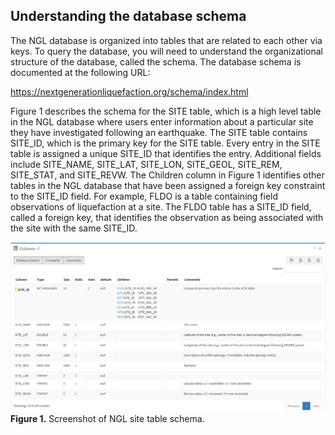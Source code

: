 ## Understanding the database schema

The NGL database is organized into tables that are related to each other via keys. To query the database, 
you will need to understand the organizational structure of the database, called the schema. The database 
schema is documented at the following URL:

https://nextgenerationliquefaction.org/schema/index.html

Figure 1 describes the schema for the SITE table, which is a high level table in the NGL database where 
users enter information about a particular site they have investigated following an earthquake. The SITE 
table contains SITE_ID, which is the primary key for the SITE table. Every entry in the SITE table is assigned 
a unique SITE_ID that identifies the entry. Additional fields include SITE_NAME, SITE_LAT, SITE_LON, SITE_GEOL, 
SITE_REM, SITE_STAT, and SITE_REVW.  The Children column in Figure 1 identifies other tables in the NGL 
database that have been assigned a foreign key constraint to the SITE_ID field. For example, FLDO is a table 
containing field observations of liquefaction at a site. The FLDO table has a SITE_ID field, called a foreign 
key, that identifies the observation as being associated with the site with the same SITE_ID.

<img src="SiteSchema.png" alt="Screenshot of site table schema">
<strong>Figure 1.</strong> Screenshot of NGL site table schema.
